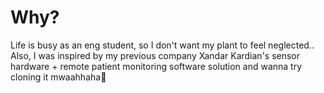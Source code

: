﻿# Why? 
Life is busy as an eng student, so I don't want my plant to feel neglected.. Also, I was inspired by my previous company Xandar Kardian's sensor hardware + remote patient monitoring software solution and wanna try cloning it mwaahhaha🤫
